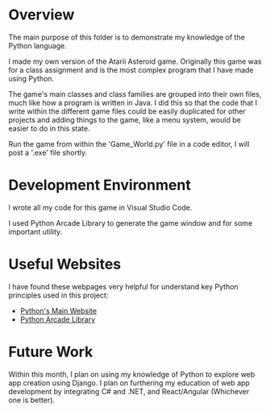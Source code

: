# Overview

The main purpose of this folder is to demonstrate my knowledge of the Python language.

I made my own version of the Atarii Asteroid game. Originally this game was for a class assignment and is the most complex program that I have made using Python. 

The game's main classes and class families are grouped into their own files, much like how a program is written in Java. I did this so that the code that I write within the different game files could be easily duplicated for other projects and adding things to the game, like a menu system, would be easier to do in this state.

Run the game from within the 'Game_World.py' file in a code editor, I will post a '.exe' file shortly.

# Development Environment

I wrote all my code for this game in Visual Studio Code.

I used Python Arcade Library to generate the game window and for some important utility.

# Useful Websites

I have found these webpages very helpful for understand key Python principles used in this project:

* [Python's Main Website](https://www.python.org/)
* [Python Arcade Library](https://arcade.academy/index.html)

# Future Work

Within this month, I plan on using my knowledge of Python to explore web app creation using Django. I plan on furthering my education of web app development by integrating C# and .NET, and React/Angular (Whichever one is better).
